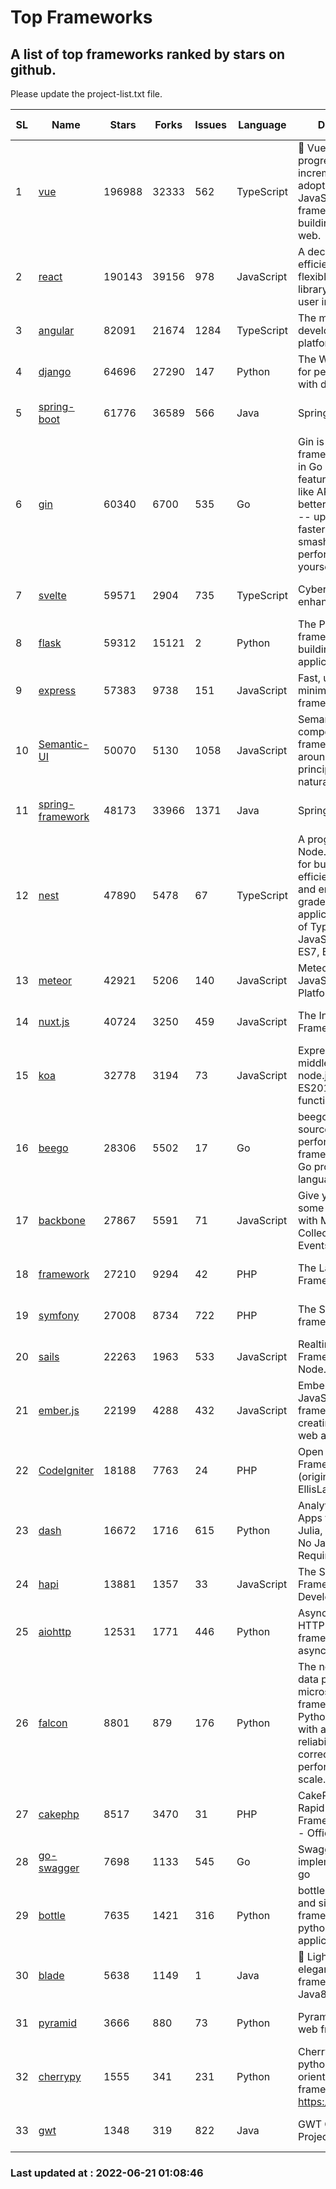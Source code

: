 # Top Frameworks
## A list of top frameworks ranked by stars on github.  
Please update the project-list.txt file.

| SL| Name  | Stars| Forks| Issues | Language | Description | Last Commit |
| --| ------| -----| ---- | ------ | -------- | ----------- | ----------- |
| 1 | [vue](https://github.com/vuejs/vue) | 196988 | 32333 | 562 | TypeScript | 🖖 Vue.js is a progressive, incrementally-adoptable JavaScript framework for building UI on the web. | 2022-06-20 08:34:23 |
| 2 | [react](https://github.com/facebook/react) | 190143 | 39156 | 978 | JavaScript | A declarative, efficient, and flexible JavaScript library for building user interfaces. | 2022-06-21 00:08:54 |
| 3 | [angular](https://github.com/angular/angular) | 82091 | 21674 | 1284 | TypeScript | The modern web developer’s platform | 2022-06-17 16:18:08 |
| 4 | [django](https://github.com/django/django) | 64696 | 27290 | 147 | Python | The Web framework for perfectionists with deadlines. | 2022-06-20 15:34:52 |
| 5 | [spring-boot](https://github.com/spring-projects/spring-boot) | 61776 | 36589 | 566 | Java | Spring Boot | 2022-06-20 19:47:04 |
| 6 | [gin](https://github.com/gin-gonic/gin) | 60340 | 6700 | 535 | Go | Gin is a HTTP web framework written in Go (Golang). It features a Martini-like API with much better performance -- up to 40 times faster. If you need smashing performance, get yourself some Gin. | 2022-06-15 09:31:44 |
| 7 | [svelte](https://github.com/sveltejs/svelte) | 59571 | 2904 | 735 | TypeScript | Cybernetically enhanced web apps | 2022-06-20 11:03:47 |
| 8 | [flask](https://github.com/pallets/flask) | 59312 | 15121 | 2 | Python | The Python micro framework for building web applications. | 2022-06-18 19:24:13 |
| 9 | [express](https://github.com/expressjs/express) | 57383 | 9738 | 151 | JavaScript | Fast, unopinionated, minimalist web framework for node. | 2022-05-20 15:57:37 |
| 10 | [Semantic-UI](https://github.com/Semantic-Org/Semantic-UI) | 50070 | 5130 | 1058 | JavaScript | Semantic is a UI component framework based around useful principles from natural language. | 2018-10-21 20:59:02 |
| 11 | [spring-framework](https://github.com/spring-projects/spring-framework) | 48173 | 33966 | 1371 | Java | Spring Framework | 2022-06-20 16:15:43 |
| 12 | [nest](https://github.com/nestjs/nest) | 47890 | 5478 | 67 | TypeScript | A progressive Node.js framework for building efficient, scalable, and enterprise-grade server-side applications on top of TypeScript & JavaScript (ES6, ES7, ES8) 🚀 | 2022-06-20 06:49:59 |
| 13 | [meteor](https://github.com/meteor/meteor) | 42921 | 5206 | 140 | JavaScript | Meteor, the JavaScript App Platform | 2022-06-14 12:46:09 |
| 14 | [nuxt.js](https://github.com/nuxt/nuxt.js) | 40724 | 3250 | 459 | JavaScript | The Intuitive Vue(2) Framework | 2022-05-24 07:59:47 |
| 15 | [koa](https://github.com/koajs/koa) | 32778 | 3194 | 73 | JavaScript | Expressive middleware for node.js using ES2017 async functions | 2022-04-06 16:09:57 |
| 16 | [beego](https://github.com/beego/beego) | 28306 | 5502 | 17 | Go | beego is an open-source, high-performance web framework for the Go programming language. | 2022-06-18 15:19:56 |
| 17 | [backbone](https://github.com/jashkenas/backbone) | 27867 | 5591 | 71 | JavaScript | Give your JS App some Backbone with Models, Views, Collections, and Events | 2022-04-26 12:19:45 |
| 18 | [framework](https://github.com/laravel/framework) | 27210 | 9294 | 42 | PHP | The Laravel Framework. | 2022-06-20 17:16:36 |
| 19 | [symfony](https://github.com/symfony/symfony) | 27008 | 8734 | 722 | PHP | The Symfony PHP framework | 2022-06-20 14:16:42 |
| 20 | [sails](https://github.com/balderdashy/sails) | 22263 | 1963 | 533 | JavaScript | Realtime MVC Framework for Node.js | 2022-05-27 21:40:10 |
| 21 | [ember.js](https://github.com/emberjs/ember.js) | 22199 | 4288 | 432 | JavaScript | Ember.js - A JavaScript framework for creating ambitious web applications | 2022-06-20 00:27:04 |
| 22 | [CodeIgniter](https://github.com/bcit-ci/CodeIgniter) | 18188 | 7763 | 24 | PHP | Open Source PHP Framework (originally from EllisLab) | 2022-03-03 13:29:55 |
| 23 | [dash](https://github.com/plotly/dash) | 16672 | 1716 | 615 | Python | Analytical Web Apps for Python, R, Julia, and Jupyter. No JavaScript Required. | 2022-06-17 20:17:56 |
| 24 | [hapi](https://github.com/hapijs/hapi) | 13881 | 1357 | 33 | JavaScript | The Simple, Secure Framework Developers Trust | 2022-06-13 17:44:05 |
| 25 | [aiohttp](https://github.com/aio-libs/aiohttp) | 12531 | 1771 | 446 | Python | Asynchronous HTTP client/server framework for asyncio and Python | 2022-06-20 10:21:07 |
| 26 | [falcon](https://github.com/falconry/falcon) | 8801 | 879 | 176 | Python | The no-magic web data plane API and microservices framework for Python developers, with a focus on reliability, correctness, and performance at scale. | 2022-06-01 18:06:26 |
| 27 | [cakephp](https://github.com/cakephp/cakephp) | 8517 | 3470 | 31 | PHP | CakePHP: The Rapid Development Framework for PHP - Official Repository | 2022-06-20 14:25:54 |
| 28 | [go-swagger](https://github.com/go-swagger/go-swagger) | 7698 | 1133 | 545 | Go | Swagger 2.0 implementation for go | 2022-06-14 15:48:24 |
| 29 | [bottle](https://github.com/bottlepy/bottle) | 7635 | 1421 | 316 | Python | bottle.py is a fast and simple micro-framework for python web-applications. | 2022-06-14 08:59:44 |
| 30 | [blade](https://github.com/lets-blade/blade) | 5638 | 1149 | 1 | Java | :rocket: Lightning fast and elegant mvc framework for Java8 | 2022-05-10 12:38:06 |
| 31 | [pyramid](https://github.com/Pylons/pyramid) | 3666 | 880 | 73 | Python | Pyramid - A Python web framework | 2022-03-13 22:49:13 |
| 32 | [cherrypy](https://github.com/cherrypy/cherrypy) | 1555 | 341 | 231 | Python | CherryPy is a pythonic, object-oriented HTTP framework.      https://cherrypy.dev | 2022-03-13 22:31:07 |
| 33 | [gwt](https://github.com/gwtproject/gwt) | 1348 | 319 | 822 | Java | GWT Open Source Project | 2022-05-05 14:30:51 |

### Last updated at : 2022-06-21 01:08:46
